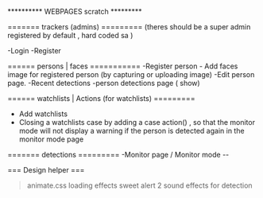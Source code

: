 ********** WEBPAGES scratch *********

 ======= trackers (admins) =========
 (theres should be a super admin registered by default , hard coded sa )

-Login
-Register


====== persons  | faces ===========
-Register person - Add faces image for registered person (by capturing or uploading image)
-Edit person page.
-Recent detections
-person detections page ( show)

====== watchlists | Actions (for watchlists) =========
- Add watchlists
- Closing a watchlists case by adding a case action() , so that the monitor mode will not display a warning if the person is detected again in the monitor mode page

======= detections  =========
-Monitor page / Monitor mode --


=== Design helper ===
> animate.css
> loading effects
> sweet alert 2
> sound effects for detection
> 